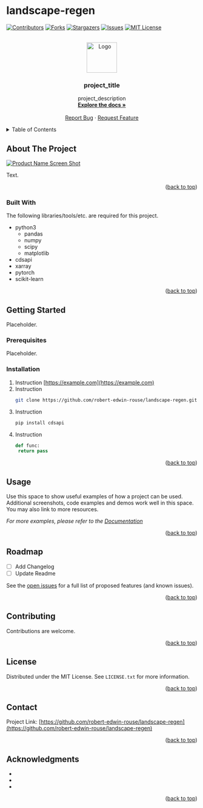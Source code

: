 # landscape-regen

<a name="readme-top"></a>


<!-- PROJECT SHIELDS -->
[![Contributors][contributors-shield]][contributors-url]
[![Forks][forks-shield]][forks-url]
[![Stargazers][stars-shield]][stars-url]
[![Issues][issues-shield]][issues-url]
[![MIT License][license-shield]][license-url]


<!-- PROJECT HEADER -->
<br />
<div align="center">
  <a href="https://github.com/robert-edwin-rouse/landscape-regen">
    <img src="images/logo.png" alt="Logo" width="80" height="80">
  </a>

<h3 align="center">project_title</h3>

  <p align="center">
    project_description
    <br />
    <a href="https://github.com/robert-edwin-rouse/landscape-regen"><strong>Explore the docs »</strong></a>
    <br />
    <br />
    <a href="https://github.com/robert-edwin-rouse/landscape-regen/issues">Report Bug</a>
    ·
    <a href="https://github.com/robert-edwin-rouse/landscape-regen/issues">Request Feature</a>
  </p>
</div>


<!-- TABLE OF CONTENTS -->
<details>
  <summary>Table of Contents</summary>
  <ol>
    <li>
      <a href="#about-the-project">About The Project</a>
      <ul>
        <li><a href="#built-with">Built With</a></li>
      </ul>
    </li>
    <li>
      <a href="#getting-started">Getting Started</a>
      <ul>
        <li><a href="#prerequisites">Prerequisites</a></li>
        <li><a href="#installation">Installation</a></li>
      </ul>
    </li>
    <li><a href="#usage">Usage</a></li>
    <li><a href="#roadmap">Roadmap</a></li>
    <li><a href="#contributing">Contributing</a></li>
    <li><a href="#license">License</a></li>
    <li><a href="#contact">Contact</a></li>
    <li><a href="#acknowledgments">Acknowledgments</a></li>
  </ol>
</details>


<!-- ABOUT THE PROJECT -->
## About The Project

[![Product Name Screen Shot][product-screenshot]](https://example.com)

Text.

<p align="right">(<a href="#readme-top">back to top</a>)</p>



### Built With

The following libraries/tools/etc. are required for this project.

* python3
  * pandas
  * numpy
  * scipy
  * matplotlib
* cdsapi
* xarray
* pytorch
* scikit-learn

<p align="right">(<a href="#readme-top">back to top</a>)</p>



<!-- GETTING STARTED -->
## Getting Started

Placeholder.

### Prerequisites

Placeholder.

### Installation

1. Instruction [https://example.com](https://example.com)
2. Instruction
   ```sh
   git clone https://github.com/robert-edwin-rouse/landscape-regen.git
   ```
3. Instruction
   ```sh
   pip install cdsapi
   ```
4. Instruction
   ```py
   def func:
    return pass
   ```

<p align="right">(<a href="#readme-top">back to top</a>)</p>



<!-- USAGE EXAMPLES -->
## Usage

Use this space to show useful examples of how a project can be used. Additional screenshots, code examples and demos work well in this space. You may also link to more resources.

_For more examples, please refer to the [Documentation](https://example.com)_

<p align="right">(<a href="#readme-top">back to top</a>)</p>



<!-- ROADMAP -->
## Roadmap

- [ ] Add Changelog
- [ ] Update Readme 

See the [open issues](https://github.com/robert-edwin-rouse/landscape-regen/issues) for a full list of proposed features (and known issues).

<p align="right">(<a href="#readme-top">back to top</a>)</p>



<!-- CONTRIBUTING -->
## Contributing

Contributions are welcome.

<p align="right">(<a href="#readme-top">back to top</a>)</p>


<!-- LICENSE -->
## License

Distributed under the MIT License. See `LICENSE.txt` for more information.

<p align="right">(<a href="#readme-top">back to top</a>)</p>


<!-- CONTACT -->
## Contact

Project Link: [https://github.com/robert-edwin-rouse/landscape-regen](https://github.com/robert-edwin-rouse/landscape-regen)

<p align="right">(<a href="#readme-top">back to top</a>)</p>


<!-- ACKNOWLEDGMENTS -->
## Acknowledgments

* []()
* []()
* []()

<p align="right">(<a href="#readme-top">back to top</a>)</p>


<!-- MARKDOWN LINKS & IMAGES -->
<!-- https://www.markdownguide.org/basic-syntax/#reference-style-links -->
[contributors-shield]: https://img.shields.io/github/contributors/robert-edwin-rouse/landscape-regen.svg?style=for-the-badge
[contributors-url]: https://github.com/robert-edwin-rouse/landscape-regen/graphs/contributors
[forks-shield]: https://img.shields.io/github/forks/robert-edwin-rouse/landscape-regen.svg?style=for-the-badge
[forks-url]: https://github.com/robert-edwin-rouse/landscape-regen/network/members
[stars-shield]: https://img.shields.io/github/stars/robert-edwin-rouse/landscape-regen.svg?style=for-the-badge
[stars-url]: https://github.com/robert-edwin-rouse/landscape-regen/stargazers
[issues-shield]: https://img.shields.io/github/issues/robert-edwin-rouse/landscape-regen.svg?style=for-the-badge
[issues-url]: https://github.com/robert-edwin-rouse/landscape-regen/issues
[license-shield]: https://img.shields.io/github/license/robert-edwin-rouse/landscape-regen.svg?style=for-the-badge
[license-url]: https://github.com/othneildrew/Best-README-Template/blob/master/LICENSE.txt
[product-screenshot]: figures/Normal.png